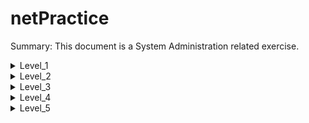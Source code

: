 # netPractice

Summary: This document is a System Administration related exercise.

<details>

<summary>Level_1</summary>
<p>
	<img src="https://raw.githubusercontent.com/Mustapha-Nawawi-T/netPractice/main/photos/Level_1.png" alt="image Level_1">
</p>

### to connect client A with client B the shold have same mask (255.255.255.0) thene the maske well split the ip address to tow parts (ip of the network and ip of the node or host) in these case the ip of the network is 104.96.23.0 so we have arange of ip we can use (104.96.23.1 to 104.96.23.254 the last one is for brodcatsting (104.96.23.255)) so we gave client A ip of (104.96.23.1) and clinet B ip of (104.96.23.12) ;

### to connect clinet D withe clint C we do the same then but these time we have mask of (255.255.0.0) so we have range (211.191.0.1 to 211.191.255.255) so we gave clinet D ip of (211.191.245.1) and clinet C ip of (211.191.245.75) ;

</details>

<details>

<summary>Level_2</summary>
<p>
	<img src="https://raw.githubusercontent.com/Mustapha-Nawawi-T/netPractice/main/photos/Level_2.png" alt="image Level_2">
</p>

### in these level we did like level_1 but we tested ip addresses like 127.0.0.1 (we can't use these addresses (127.0.0.0) to (127.255.255) becouse the are loop bach addresses)

### and also we work we the last maske we can use its (/30) it's same as (255.255.252) that we gave use just tow addresses that we need 0.0.0.1 and 0.0.0.2

</details>

<details>

<summary>Level_3</summary>
<p>
	<img src="https://raw.githubusercontent.com/Mustapha-Nawawi-T/netPractice/main/photos/Level_3.png" alt="image Level_2">
</p>

### we dide as the last tow levels but these time we have what cold a switch it's a divise that connect multiple devises to creat a large local area networl (LAN) and that devise operates in layer 2 becouse he is just work with MAC addresses 

</details>

<details>

<summary>Level_4</summary>
<p>
	<img src="https://raw.githubusercontent.com/Mustapha-Nawawi-T/netPractice/main/photos/Level_4.png" alt="image Level_2">
</p>

### in these level we descovered what called a router we use to connect multiple (LAN) to creat a Wide area network (WAN) and thats device operates in layer 3 becouse he work with ip address

## we shode not give the gate waye an ip thats arledy taken from an interface in same router

</details>

<details>

<summary>Level_5</summary>
<p>
	<img src="https://raw.githubusercontent.com/Mustapha-Nawawi-T/netPractice/main/photos/Level_5.png" alt="image Level_2">
</p>

### in these level we worked with routing table its useful to deside were to send a package for example we confige what is the destanation and the nexte hop in these case we use default destanation its workes if we have just one way to sande samthing (routers have tow entarface) or we need to send some thene to unknowk destanation like internet thats whates we dide in these case

</details>
